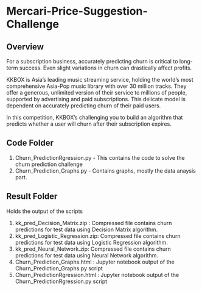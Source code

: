 # Mercari-Price-Suggestion-Challenge

## Overview
For a subscription business, accurately predicting churn is critical to long-term success. Even slight variations in churn can drastically affect profits.

KKBOX is Asia’s leading music streaming service, holding the world’s most comprehensive Asia-Pop music library with over 30 million tracks. They offer a generous, unlimited version of their service to millions of people, supported by advertising and paid subscriptions. This delicate model is dependent on accurately predicting churn of their paid users.

In this competition, KKBOX’s challenging you to build an algorithm that predicts whether a user will churn after their subscription expires.

## Code Folder
  1. Churn_PredictionRgression.py - This contains the code to solve the churn prediction challenge
  2. Churn_Prediction_Graphs.py - Contains graphs, mostly the data anaysis part.
  
## Result Folder
  Holds the output of the scripts
  1. kk_pred_Decision_Matrix.zip : Compressed file contains churn predictions for test data using Decision Matrix algorithm.
  2. kk_pred_Logistic_Regression.zip: Compressed file contains churn predictions for test data using Logistic Regression algorithm.
  3. kk_pred_Neural_Network.zip: Compressed file contains churn predictions for test data using Neural Network algorithm.
  4. Churn_Prediction_Graphs.html : Jupyter notebook output of the Churn_Prediction_Graphs.py script
  5. Churn_PredictionRgression.html : Jupyter notebook output of the Churn_PredictionRgression.py script
 